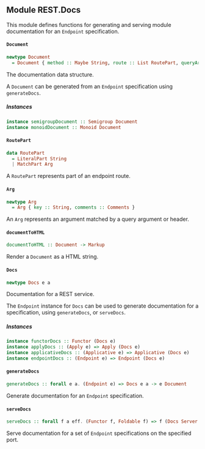 ## Module REST.Docs

This module defines functions for generating and serving module documentation
for an `Endpoint` specification.

#### `Document`

``` purescript
newtype Document
  = Document { method :: Maybe String, route :: List RoutePart, queryArgs :: List Arg, headers :: List Arg }
```

The documentation data structure.

A `Document` can be generated from an `Endpoint` specification using `generateDocs`.

##### Instances
``` purescript
instance semigroupDocument :: Semigroup Document
instance monoidDocument :: Monoid Document
```

#### `RoutePart`

``` purescript
data RoutePart
  = LiteralPart String
  | MatchPart Arg
```

A `RoutePart` represents part of an endpoint route.

#### `Arg`

``` purescript
newtype Arg
  = Arg { key :: String, comments :: Comments }
```

An `Arg` represents an argument matched by a query argument or header.

#### `documentToHTML`

``` purescript
documentToHTML :: Document -> Markup
```

Render a `Document` as a HTML string.

#### `Docs`

``` purescript
newtype Docs e a
```

Documentation for a REST service.

The `Endpoint` instance for `Docs` can be used to generate documentation
for a specification, using `generateDocs`, or `serveDocs`.

##### Instances
``` purescript
instance functorDocs :: Functor (Docs e)
instance applyDocs :: (Apply e) => Apply (Docs e)
instance applicativeDocs :: (Applicative e) => Applicative (Docs e)
instance endpointDocs :: (Endpoint e) => Endpoint (Docs e)
```

#### `generateDocs`

``` purescript
generateDocs :: forall e a. (Endpoint e) => Docs e a -> e Document
```

Generate documentation for an `Endpoint` specification.

#### `serveDocs`

``` purescript
serveDocs :: forall f a eff. (Functor f, Foldable f) => f (Docs Server a) -> (Markup -> Markup) -> Int -> Eff (http :: HTTP | eff) Unit -> Eff (http :: HTTP | eff) Unit
```

Serve documentation for a set of `Endpoint` specifications on the specified port.


